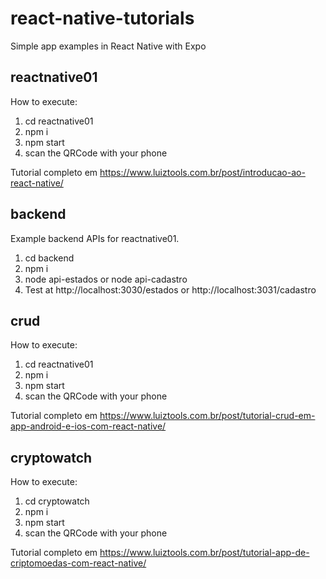 # react-native-tutorials
Simple app examples in React Native with Expo

## reactnative01
How to execute:

1. cd reactnative01
2. npm i
3. npm start
4. scan the QRCode with your phone

Tutorial completo em https://www.luiztools.com.br/post/introducao-ao-react-native/

## backend
Example backend APIs for reactnative01.

1. cd backend
2. npm i
3. node api-estados or node api-cadastro
4. Test at http://localhost:3030/estados or http://localhost:3031/cadastro

## crud

How to execute:
1. cd reactnative01
2. npm i
3. npm start
4. scan the QRCode with your phone

Tutorial completo em https://www.luiztools.com.br/post/tutorial-crud-em-app-android-e-ios-com-react-native/

## cryptowatch

How to execute:
1. cd cryptowatch
2. npm i
3. npm start
4. scan the QRCode with your phone

Tutorial completo em https://www.luiztools.com.br/post/tutorial-app-de-criptomoedas-com-react-native/